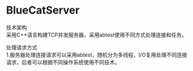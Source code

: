# BlueCatServer

技术架构<br/>
采用C++语言构建TCP并发服务器，采用abtest使用不同方式处理连接和任务。

处理请求方式<br/>
1.服务器处理连接请求可以采用abtest，随机分为多线程，I/O复用处理不同连接请求，后者可以根据不同操作系统使用不同技术。
